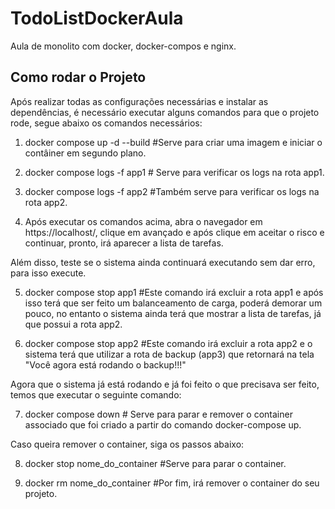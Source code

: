 # TodoListDockerAula

Aula de monolito com docker, docker-compos e nginx.

## Como rodar o Projeto 

Após realizar todas as configurações necessárias e instalar as dependências, é necessário executar alguns comandos para que o projeto rode, segue abaixo os comandos necessários:

1. docker compose up -d --build  #Serve para criar uma imagem e iniciar o contâiner em segundo plano.

2. docker compose logs -f app1 # Serve para verificar os logs na rota app1.

3. docker compose logs -f app2 #Também serve para verificar os logs na rota app2.

4. Após executar os comandos acima, abra o navegador em https://localhost/, clique em avançado e após clique em aceitar o risco e continuar, pronto, irá aparecer a lista de tarefas.

Além disso, teste se o sistema ainda continuará executando sem dar erro, para isso execute. 

5. docker compose stop app1 #Este comando irá excluir a rota app1 e após isso terá que ser feito um balanceamento de carga, poderá demorar um pouco, no entanto o sistema ainda terá que mostrar a lista de tarefas, já que possui a rota app2.

6. docker compose stop app2 #Este comando irá excluir a rota app2 e o sistema terá que utilizar a rota de backup (app3) que retornará na tela "Você agora está rodando o backup!!!" 

Agora que o sistema já está rodando e já foi feito o que precisava ser feito, temos que executar o seguinte comando: 

7. docker compose down # Serve para parar e remover o container associado que foi criado a partir do comando docker-compose up.

Caso queira remover o container, siga os passos abaixo:

8. docker stop nome_do_container #Serve para parar o container.

9. docker rm nome_do_container #Por fim, irá remover o container do seu projeto. 